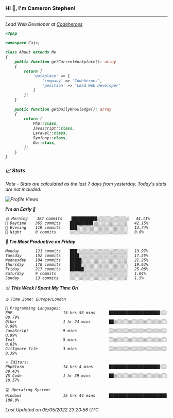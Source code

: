 ### Hi 👋, I'm Cameron Stephen!
<hr>
<p><em>Lead Web Developer at <a href="https://codeheroes.co.uk">Codeheroes</a></p>


```php
<?php

namespace Cajs;

class About extends Me
{
    public function getCurrentWorkplace(): array
    {
        return [
            'workplace' => [
                'company' => 'Codeheroes',
                'position' => 'Lead Web Developer'
            ]
        ];
    }

    public function getDailyKnowledge(): array
    {
        return [
            Php::class,
            Javascript::class,
            Laravel::class,
            Symfony::class,
            Go::class,
        ];
    }
}
```

### 📈 Stats
<p><em>Note - Stats are calculated as the last 7 days from yesterday. Today's stats are not included.</em></p>


<!--START_SECTION:waka-->
![Profile Views](http://img.shields.io/badge/Profile%20Views-0-blue)

**I'm an Early 🐤** 

```text
🌞 Morning    382 commits    ███████████░░░░░░░░░░░░░░   44.11% 
🌆 Daytime    365 commits    ██████████░░░░░░░░░░░░░░░   42.15% 
🌃 Evening    119 commits    ███░░░░░░░░░░░░░░░░░░░░░░   13.74% 
🌙 Night      0 commits      ░░░░░░░░░░░░░░░░░░░░░░░░░   0.0%

```
📅 **I'm Most Productive on Friday** 

```text
Monday       121 commits    ███░░░░░░░░░░░░░░░░░░░░░░   13.97% 
Tuesday      152 commits    ████░░░░░░░░░░░░░░░░░░░░░   17.55% 
Wednesday    184 commits    █████░░░░░░░░░░░░░░░░░░░░   21.25% 
Thursday     170 commits    █████░░░░░░░░░░░░░░░░░░░░   19.63% 
Friday       217 commits    ██████░░░░░░░░░░░░░░░░░░░   25.06% 
Saturday     9 commits      ░░░░░░░░░░░░░░░░░░░░░░░░░   1.04% 
Sunday       13 commits     ░░░░░░░░░░░░░░░░░░░░░░░░░   1.5%

```


📊 **This Week I Spent My Time On** 

```text
⌚︎ Time Zone: Europe/London

💬 Programming Languages: 
PHP                      13 hrs 58 mins      ██████████████████████░░░   88.79% 
Other                    1 hr 24 mins        ██░░░░░░░░░░░░░░░░░░░░░░░   8.98% 
JavaScript               9 mins              ░░░░░░░░░░░░░░░░░░░░░░░░░   0.99% 
Text                     5 mins              ░░░░░░░░░░░░░░░░░░░░░░░░░   0.63% 
GitIgnore file           3 mins              ░░░░░░░░░░░░░░░░░░░░░░░░░   0.39%

🔥 Editors: 
PhpStorm                 14 hrs 4 mins       ██████████████████████░░░   89.43% 
VS Code                  1 hr 39 mins        ██░░░░░░░░░░░░░░░░░░░░░░░   10.57%

💻 Operating System: 
Windows                  15 hrs 44 mins      █████████████████████████   100.0%

```


 Last Updated on 05/05/2022 23:20:58 UTC
<!--END_SECTION:waka-->
